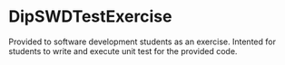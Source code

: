 # DipSWDTestExercise

Provided to software development students as an exercise.
Intented for students to write and execute unit test for the provided code.
